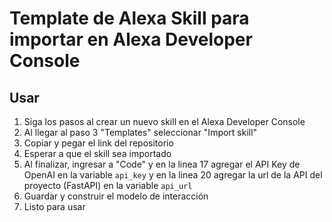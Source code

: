 # Template de Alexa Skill para importar en Alexa Developer Console

## Usar

1. Siga los pasos al crear un nuevo skill en el Alexa Developer Console
2. Al llegar al paso 3 "Templates" seleccionar "Import skill"
3. Copiar y pegar el link del repositorio
4. Esperar a que el skill sea importado
5. Al finalizar, ingresar a "Code" y en la linea 17 agregar el API Key de OpenAI en la variable `api_key` y en la linea 20 agregar la url de la API del proyecto (FastAPI) en la variable `api_url`
6. Guardar y construir el modelo de interacción
7. Listo para usar
